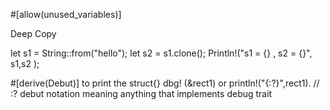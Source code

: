#[allow(unused_variables)]

Deep Copy 

let s1 = String::from("hello");
let s2 = s1.clone();
Println!("s1 = {} , s2 = {}", s1,s2 );

#[derive(Debut)] to print the struct{}
dbg! (&rect1) or println!("{:?}",rect1). // :?  debut notation meaning anything that implements debug trait